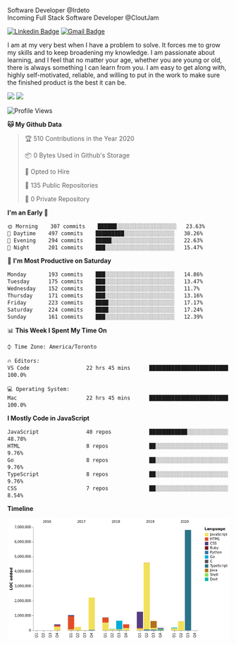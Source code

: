 Software Developer @Irdeto
<br />
Incoming Full Stack Software Developer @CloutJam

[![Linkedin Badge](https://img.shields.io/badge/-Jesse%20Okeya-6633cc?style=flat-square&logo=Linkedin&logoColor=white&link=https://www.linkedin.com/in/jesse-okeya-45a38510a/)](https://www.linkedin.com/in/jesse-okeya-45a38510a/) 
[![Gmail Badge](https://img.shields.io/badge/-jesseokeya@gmail.com-6633cc?style=flat-square&logo=Gmail&logoColor=white&link=mailto:jesseokeya@gmail.com)](mailto:jesseokeya@gmail.com)

I am at my very best when I have a problem to solve. It forces me to grow my skills and to keep broadening my knowledge. I am passionate about learning, and I feel that no matter your age, whether you are young or old, there is always something I can learn from you. I am easy to get along with, highly self-motivated, reliable, and willing to put in the work to make sure the finished product is the best it can be.

![](https://github-readme-stats.vercel.app/api?username=jesseokeya&show_icons=true&theme=radical) ![](https://github-readme-stats.vercel.app/api/top-langs/?username=jesseokeya&layout=compact&theme=radical)

<!--START_SECTION:waka-->
![Profile Views](http://img.shields.io/badge/Profile%20Views-14-blue)

**🐱 My Github Data** 

> 🏆 510 Contributions in the Year 2020
 > 
> 📦 0 Bytes Used in Github's Storage 
 > 
> 💼 Opted to Hire
 > 
> 📜 135 Public Repositories
 > 
> 🔑 0 Private Repository 
 > 
**I'm an Early 🐤** 

```text
🌞 Morning    307 commits    ██████░░░░░░░░░░░░░░░░░░░   23.63% 
🌆 Daytime    497 commits    █████████░░░░░░░░░░░░░░░░   38.26% 
🌃 Evening    294 commits    █████░░░░░░░░░░░░░░░░░░░░   22.63% 
🌙 Night      201 commits    ███░░░░░░░░░░░░░░░░░░░░░░   15.47%

```
📅 **I'm Most Productive on Saturday** 

```text
Monday       193 commits    ███░░░░░░░░░░░░░░░░░░░░░░   14.86% 
Tuesday      175 commits    ███░░░░░░░░░░░░░░░░░░░░░░   13.47% 
Wednesday    152 commits    ███░░░░░░░░░░░░░░░░░░░░░░   11.7% 
Thursday     171 commits    ███░░░░░░░░░░░░░░░░░░░░░░   13.16% 
Friday       223 commits    ████░░░░░░░░░░░░░░░░░░░░░   17.17% 
Saturday     224 commits    ████░░░░░░░░░░░░░░░░░░░░░   17.24% 
Sunday       161 commits    ███░░░░░░░░░░░░░░░░░░░░░░   12.39%

```


📊 **This Week I Spent My Time On** 

```text
⌚︎ Time Zone: America/Toronto

🔥 Editors: 
VS Code                  22 hrs 45 mins      █████████████████████████   100.0%

💻 Operating System: 
Mac                      22 hrs 45 mins      █████████████████████████   100.0%

```

**I Mostly Code in JavaScript** 

```text
JavaScript               40 repos            ████████████░░░░░░░░░░░░░   48.78% 
HTML                     8 repos             ██░░░░░░░░░░░░░░░░░░░░░░░   9.76% 
Go                       8 repos             ██░░░░░░░░░░░░░░░░░░░░░░░   9.76% 
TypeScript               8 repos             ██░░░░░░░░░░░░░░░░░░░░░░░   9.76% 
CSS                      7 repos             ██░░░░░░░░░░░░░░░░░░░░░░░   8.54%

```


**Timeline**

![Chart not found](https://github.com/jesseokeya/jesseokeya/blob/master/charts/bar_graph.png) 


<!--END_SECTION:waka-->
